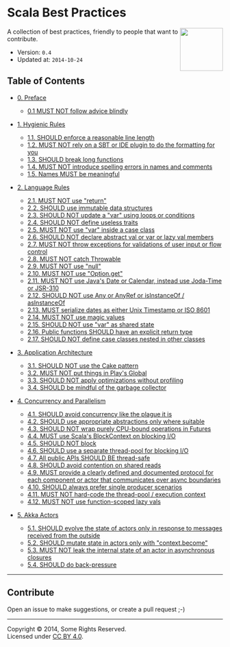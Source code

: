 # Scala Best Practices

<img src="https://raw.githubusercontent.com/monifu/scala-best-practices/master/assets/scala-logo-256.png"  align="right" width="100" height="100" />

A collection of best practices, friendly to people that want to
contribute.

- Version: `0.4`
- Updated at: `2014-10-24`

## Table of Contents

- [0. Preface](sections/0-preface.md)
  - [0.1 MUST NOT follow advice blindly](sections/0-preface.md#01-must-not-follow-advice-blindly)

- [1. Hygienic Rules](sections/1-hygienic-rules.md)
  - [1.1. SHOULD enforce a reasonable line length](sections/1-hygienic-rules.md#11-should-enforce-a-reasonable-line-length)
  - [1.2. MUST NOT rely on a SBT or IDE plugin to do the formatting for you](sections/1-hygienic-rules.md#12-must-not-rely-on-a-sbt-or-ide-plugin-to-do-the-formatting-for-you)
  - [1.3. SHOULD break long functions](sections/1-hygienic-rules.md#13-should-break-long-functions)
  - [1.4. MUST NOT introduce spelling errors in names and comments](sections/1-hygienic-rules.md#14-must-not-introduce-spelling-errors-in-names-and-comments)
  - [1.5. Names MUST be meaningful](sections/1-hygienic-rules.md#15-names-must-be-meaningful)
  
- [2. Language Rules](sections/2-language-rules.md)
  - [2.1. MUST NOT use "return"](sections/2-language-rules.md#21-must-not-use-return)
  - [2.2. SHOULD use immutable data structures](sections/2-language-rules.md#22-should-use-immutable-data-structures)
  - [2.3. SHOULD NOT update a "var" using loops or conditions](sections/2-language-rules.md#23-should-not-update-a-var-using-loops-or-conditions)
  - [2.4. SHOULD NOT define useless traits](sections/2-language-rules.md#24-should-not-define-useless-traits)
  - [2.5. MUST NOT use "var" inside a case class](sections/2-language-rules.md#25-must-not-use-var-inside-a-case-class)
  - [2.6. SHOULD NOT declare abstract val or var or lazy val members](sections/2-language-rules.md#26-should-not-declare-abstract-val-or-var-or-lazy-val-members)
  - [2.7. MUST NOT throw exceptions for validations of user input or flow control](sections/2-language-rules.md#27-must-not-throw-exceptions-for-validations-of-user-input-or-flow-control)
  - [2.8. MUST NOT catch Throwable](sections/2-language-rules.md#28-must-not-catch-throwable-when-catching-exceptions)
  - [2.9. MUST NOT use "null"](sections/2-language-rules.md#29-must-not-use-null)
  - [2.10. MUST NOT use "Option.get"](sections/2-language-rules.md#210-must-not-use-optionget)
  - [2.11. MUST NOT use Java's Date or Calendar, instead use Joda-Time or JSR-310](sections/2-language-rules.md#211-must-not-use-javas-date-or-calendar-instead-use-joda-time-or-jsr-310)
  - [2.12. SHOULD NOT use Any or AnyRef or isInstanceOf / asInstanceOf](sections/2-language-rules.md#212-should-not-use-any-or-anyref-or-isinstanceof--asinstanceof)
  - [2.13. MUST serialize dates as either Unix Timestamp or ISO 8601](sections/2-language-rules.md#213-must-serialize-dates-as-either-unix-timestamp-or-as-iso-8601)
  - [2.14. MUST NOT use magic values](sections/2-language-rules.md#214-must-not-use-magic-values)
  - [2.15. SHOULD NOT use "var" as shared state](sections/2-language-rules.md#215-should-not-use-var-as-shared-state)
  - [2.16. Public functions SHOULD have an explicit return type](sections/2-language-rules.md#216-public-functions-should-have-an-explicit-return-type)
  - [2.17. SHOULD NOT define case classes nested in other classes](sections/2-language-rules.md#217-should-not-define-case-classes-nested-in-other-classes)

- [3. Application Architecture](sections/3-architecture.md)
  - [3.1. SHOULD NOT use the Cake pattern](sections/3-architecture.md#31-should-not-use-the-cake-pattern)
  - [3.2. MUST NOT put things in Play's Global](sections/3-architecture.md#32-must-not-put-things-in-plays-global)
  - [3.3. SHOULD NOT apply optimizations without profiling](sections/3-architecture.md#33-should-not-apply-optimizations-without-profiling)
  - [3.4. SHOULD be mindful of the garbage collector](sections/3-architecture.md#34-should-be-mindful-of-the-garbage-collector)

- [4. Concurrency and Parallelism](sections/4-concurrency-parallelism.md)
  - [4.1. SHOULD avoid concurrency like the plague it is](sections/4-concurrency-parallelism.md#41-should-avoid-concurrency-like-the-plague-it-is)
  - [4.2. SHOULD use appropriate abstractions only where suitable](sections/4-concurrency-parallelism.md#42-should-use-appropriate-abstractions-only-where-suitable---future-actors-rx)
  - [4.3. SHOULD NOT wrap purely CPU-bound operations in Futures](sections/4-concurrency-parallelism.md#43-should-not-wrap-purely-cpu-bound-operations-in-futures)
  - [4.4. MUST use Scala's BlockContext on blocking I/O](sections/4-concurrency-parallelism.md#44-must-use-scalas-blockcontext-on-blocking-io)
  - [4.5. SHOULD NOT block](sections/4-concurrency-parallelism.md#45-should-not-block)
  - [4.6. SHOULD use a separate thread-pool for blocking I/O](sections/4-concurrency-parallelism.md#46-should-use-a-separate-thread-pool-for-blocking-io)
  - [4.7. All public APIs SHOULD BE thread-safe](sections/4-concurrency-parallelism.md#47-all-public-apis-should-be-thread-safe)
  - [4.8. SHOULD avoid contention on shared reads](sections/4-concurrency-parallelism.md#48-should-avoid-contention-on-shared-reads)
  - [4.9. MUST provide a clearly defined and documented protocol for each component or actor that communicates over async boundaries](sections/4-concurrency-parallelism.md#49-must-provide-a-clearly-defined-and-documented-protocol-for-each-component-or-actor-that-communicates-over-async-boundaries)
  - [4.10. SHOULD always prefer single producer scenarios](sections/4-concurrency-parallelism.md#410-should-always-prefer-single-producer-scenarios)
  - [4.11. MUST NOT hard-code the thread-pool / execution context](sections/4-concurrency-parallelism.md#411-must-not-hardcode-the-thread-pool--execution-context)
  - [4.12. MUST NOT use function-scoped lazy vals](sections/4-concurrency-parallelism.md#412-must-not-use-function-scoped-lazy-vals)

- [5. Akka Actors](sections/5-actors.md)
  - [5.1. SHOULD evolve the state of actors only in response to messages received from the outside](sections/5-actors.md#51-should-evolve-the-state-of-actors-only-in-response-to-messages-received-from-the-outside)
  - [5.2. SHOULD mutate state in actors only with "context.become"](sections/5-actors.md#52-should-mutate-state-in-actors-only-with-contextbecome)
  - [5.3. MUST NOT leak the internal state of an actor in asynchronous closures](sections/5-actors.md#53-must-not-leak-the-internal-state-of-an-actor-in-asynchronous-closures)
  - [5.4. SHOULD do back-pressure](sections/5-actors.md#54-should-do-back-pressure)

---

## Contribute

Open an issue to make suggestions, or create a pull request ;-)

---

Copyright &copy; 2014, Some Rights Reserved.<br />Licensed under [CC BY 4.0](https://creativecommons.org/licenses/by/4.0/).
